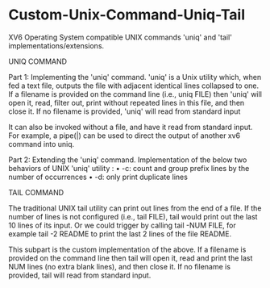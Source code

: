 # Custom-Unix-Command-Uniq-Tail
XV6 Operating System compatible UNIX commands 'uniq' and 'tail' implementations/extensions.

UNIQ COMMAND

Part 1: Implementing the 'uniq' command.
'uniq' is a Unix utility which, when fed a text file, outputs the file with adjacent identical lines collapsed to one. If a filename is provided on the command line (i.e., uniq FILE) then 'uniq' will open it, read, filter out, print without repeated lines in this file, and then close it. If no filename is provided, 'uniq' will read from standard input

It can also be invoked without a file, and have it read from standard input. For example, a pipe(|) can be used to direct the output of another xv6 command into uniq.

Part 2: Extending the 'uniq' command. 
Implementation of the below two behaviors of UNIX 'uniq' utility :
• -c: count and group prefix lines by the number of occurrences 
• -d: only print duplicate lines


TAIL COMMAND

The traditional UNIX tail utility can print out lines from the end of a file. If the number of lines is not configured (i.e., tail FILE), tail would print out the last 10 lines of its input. Or we could trigger by calling tail -NUM FILE, for example tail -2 README to print the last 2 lines of the file README. 

This subpart is the custom implementation of the above. If a filename is provided on the command line then tail will open it, read and print the last NUM lines (no extra blank lines), and then close it. If no filename is provided, tail will read from standard input.

